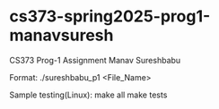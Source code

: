 # cs373-spring2025-prog1-manavsuresh
 CS373 Prog-1 Assignment Manav Sureshbabu

 Format: ./sureshbabu_p1 <File_Name> <String>

 Sample testing(Linux): make all
                        make tests

